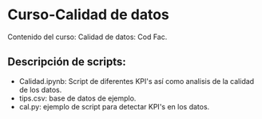 # Curso-Calidad de datos
Contenido del curso: Calidad de datos: Cod Fac.

## Descripción de scripts:

* Calidad.ipynb: Script de diferentes KPI's así como analisis de la calidad de los datos.
* tips.csv: base de datos de ejemplo.
* cal.py: ejemplo de script para detectar KPI's en los datos.
